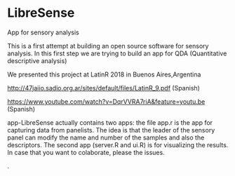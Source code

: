 # LibreSense
App for sensory analysis

This is  a first attempt  at building  an open source software for sensory analysis.
In this first step we are trying to build an app for QDA (Quantitative descriptive analysis)

We presented this project at LatinR 2018 in Buenos Aires,Argentina

http://47jaiio.sadio.org.ar/sites/default/files/LatinR_9.pdf  (Spanish)

https://www.youtube.com/watch?v=DqrVVRA7riA&feature=youtu.be (Spanish)

app-LibreSense actually contains two apps:
the file app.r is  the app for capturing data from  panelists. The idea is that the leader of the sensory panel can modify the name and  number of the samples and also the descriptors.
The  second app (server.R and ui.R) is for visualizing the results.    
In case that you want to colaborate, please the issues.

. 
